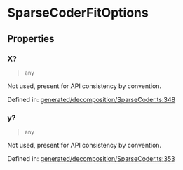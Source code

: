 # SparseCoderFitOptions

## Properties

### X?

> `any`

Not used, present for API consistency by convention.

Defined in:  [generated/decomposition/SparseCoder.ts:348](https://github.com/transitive-bullshit/scikit-learn-ts/blob/92ab806/packages/sklearn/src/generated/decomposition/SparseCoder.ts#L348)

### y?

> `any`

Not used, present for API consistency by convention.

Defined in:  [generated/decomposition/SparseCoder.ts:353](https://github.com/transitive-bullshit/scikit-learn-ts/blob/92ab806/packages/sklearn/src/generated/decomposition/SparseCoder.ts#L353)
